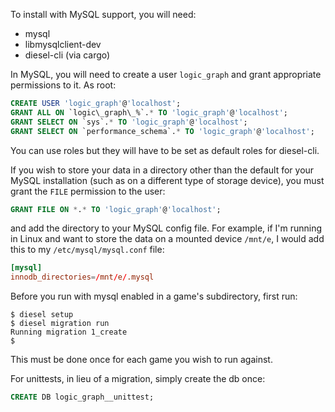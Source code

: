 To install with MySQL support, you will need:

- mysql
- libmysqlclient-dev
- diesel-cli (via cargo)

In MySQL, you will need to create a user `logic_graph` and grant appropriate permissions to it. As root:

```sql
CREATE USER 'logic_graph'@'localhost';
GRANT ALL ON `logic\_graph\_%`.* TO 'logic_graph'@'localhost';
GRANT SELECT ON `sys`.* TO 'logic_graph'@'localhost';
GRANT SELECT ON `performance_schema`.* TO 'logic_graph'@'localhost';
```

You can use roles but they will have to be set as default roles for diesel-cli.

If you wish to store your data in a directory other than the default for your MySQL installation (such as on a different type of storage device), you must grant the `FILE` permission to the user:

```sql
GRANT FILE ON *.* TO 'logic_graph'@'localhost';
```

and add the directory to your MySQL config file. For example, if I'm running in Linux and want to store the data on a mounted device `/mnt/e`, I would add this to my `/etc/mysql/mysql.conf` file:

```conf
[mysql]
innodb_directories=/mnt/e/.mysql
```

Before you run with mysql enabled in a game's subdirectory, first run:

```
$ diesel setup
$ diesel migration run
Running migration 1_create
$
```

This must be done once for each game you wish to run against.

For unittests, in lieu of a migration, simply create the db once:

```sql
CREATE DB logic_graph__unittest;
```
